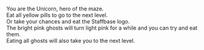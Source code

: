 You are the Unicorn, hero of the maze.<br>
Eat all yellow pills to go to the next level.<br>
Or take your chances and eat the Staffbase logo.<br>
The bright pink ghosts will turn light pink for a while and you can try and eat them.<br>
Eating all ghosts will also take you to the next level.